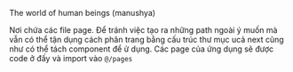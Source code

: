 The world of human beings (manushya)

Nơi chứa các file page. Để tránh việc tạo ra những path ngoài ý muốn mà vẫn có thể tận dụng cách phân trang bằng cấu trúc thư mục ucả next cũng như có thể tách component để ử dụng. Các page của ứng dụng sẽ được code ở đấy và import vào `@/pages`